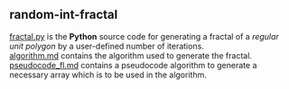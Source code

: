 ## random-int-fractal

[fractal.py](https://github.com/vector119/random-int-fractal/blob/main/fractal.py) is the **Python** source code for generating a fractal of a _regular unit polygon_ by a user-defined number of iterations.  
[algorithm.md](https://github.com/vector119/random-int-fractal/blob/main/algorithm.md) contains the algorithm used to generate the fractal.  
[pseudocode_fl.md](https://github.com/vector119/random-int-fractal/blob/main/pseudocode_fl.md) contains a pseudocode algorithm to generate a necessary array which is to be used in the algorithm.
